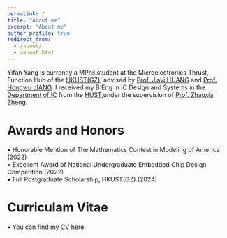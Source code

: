 ```yaml
---
permalink: /
title: "About me"
excerpt: "About me"
author_profile: true
redirect_from: 
  - /about/
  - /about.html
---
```

Yifan Yang is currently a MPhil student at the Microelectronics Thrust, Function Hub of the [HKUST(GZ)](https://www.hkust-gz.edu.cn/zh/?variant=zh-cn), advised by [Prof. Jiayi HUANG](https://jyhuang91.github.io/) and [Prof. Hongwu JIANG](https://hongwujiang.github.io/). 
I received my B.Eng in IC Design and Systems in the [Department of IC](https://ic.hust.edu.cn/index.htm) from the [HUST](https://www.hust.edu.cn/),under the supervision of [Prof. Zhaoxia Zheng](https://ic.hust.edu.cn/info/1267/2285.htm).

Awards and Honors
======
 • Honorable Mention of The Mathematics Contest in Modeling of America (2022)<br />
 • Excellent Award of National Undergraduate Embedded Chip Design Competition (2022)<br />
 • Full Postgraduate Scholarship, HKUST(GZ).(2024)

Curriculam Vitae
======
 • You can find my [CV](../assets/Brandon_sCV(2).pdf) here.




